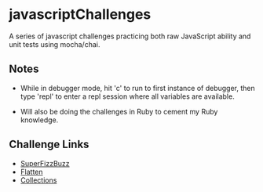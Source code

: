 # javascriptChallenges


A series of javascript challenges practicing both raw JavaScript ability and unit tests using mocha/chai.

## Notes
- While in debugger mode, hit 'c' to run to first instance of debugger, then type 'repl' to enter a repl session where all variables are available.

- Will also be doing the challenges in Ruby to cement my Ruby knowledge.

## Challenge Links

  - [SuperFizzBuzz](http://backend.turing.io/module1/student_homework/super_fizz)
  - [Flatten](https://github.com/turingschool/challenges/blob/master/flatten.markdown)
  - [Collections](https://github.com/turingschool/challenges/blob/master/collections.markdown)
